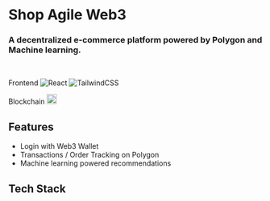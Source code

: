 Shop Agile Web3
=========================================



### A decentralized e-commerce platform powered by Polygon and Machine learning.

<br>

<p>Frontend
  <img alt="React" src="https://img.shields.io/badge/-React-61DAFB?style=flat-square&logo=react&logoColor=black" />
  <img alt="TailwindCSS" src="https://img.shields.io/badge/-TailwindCSS-06B6D4?style=flat-square&logo=tailwindcss&logoColor=white" />
</p>
<p>Blockchain
<img src="https://stakehound.com/wp-content/uploads/2021/04/Polygon-logo.png" height="20px"/>
</p>


Features
--------------

- Login with Web3 Wallet
- Transactions / Order Tracking on Polygon
- Machine learning powered recommendations

Tech Stack
--------------
